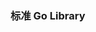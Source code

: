 ### 标准 Go Library

<!--
archive/zip	
compress/bzip2	       
compress/flate	       
compress/gzip	       
compress/lzw	
compress/zlib
container/heap
container/list
container/ring	
crypto	            
crypto/aes	        
crypto/boring	    
crypto/cipher	    
crypto/des	        
crypto/dsa	        
crypto/ecdh	        
crypto/ecdsa	    
crypto/ed25519	    
crypto/elliptic	    
crypto/hmac	
crypto/md5	    
crypto/rand	    
crypto/rc4	    
crypto/rsa	    
crypto/sha1	    
crypto/sha256	    
crypto/sha512	    
crypto/subtle	        
crypto/tls	       
crypto/tls/fipso    
crypto/x509	           
crypto/x509/pkix	        
database/sql	           
database/sql/driver	        
debug/buildinfo	            
debug/dwarf	            
debug/elf	                
debug/gosym	            
debug/macho	            
debug/pe	              
debug/plan9obj            
encoding            
encoding/ascii85	        
encoding/asn1	        
encoding/base32	        
encoding/base64	        
encoding/binary	        
encoding/csv	       
encoding/gob	       
encoding/hex	       
encoding/json	        
encoding/pem	           
encoding/xml	           
expvar	        
go	
go/ast	    
go/build   
go/build/constraint  
go/constant	    
go/doc	     
go/comment	             
go/format	        
go/importer	    
go/parser	        
go/printer	    
go/scanner	    
go/token	    
go/types	    
go/version	    
hash	    
hash/adler32	    
hash/crc32	
hash/crc64	
hash/fnv	        
hash/maphash	
html	
html/template    
image	
image/color	
image/palette	
image/draw	
image/gif         
image/jpeg	    
image/png	        
index/suffixarray 
mime	    
mime/multipart	            
mime/quotedprintable 	
net	                    
net/http	                
net/http/cgi	                    
net/http/cookiejar	            
net/http/fcgi	                
net/http/httptest	            
net/http/httptrace	            
net/http/httputil	            
net/http/pprof	                
net/mail	                
net/netip	                
net/rpc	                    
net/jsonrpc	                
net/smtp	                
net/textproto	    
net/url	            
os	            
os/exec	        
os/signal	        
os/user	        
path	        
path/filepath	    
plugin	        
reflect	        
regexp	        
regexp/syntax	       
runtime	        
runtime/asan	
runtime/cgo	        
runtime/coverage	    
runtime/debug	    
runtime/metrics	    
runtime/msan	
runtime/pprof	    
runtime/race	    
trace	    
sort	 
strconv	    
syscall	    
syscall/js	                
text/scanner	    
text/tabwriter	    
text/template	    
text/template/parse	    

